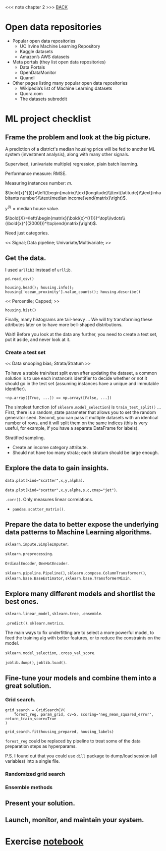 <<< note chapter 2 >>> [BACK](./../readme.md)

# Open data repositories

- Popular open data repositories
    - UC Irvine Machine Learning Repository
    - Kaggle datasets
    - Amazon’s AWS datasets
- Meta portals (they list open data repositories)
    - Data Portals
    - OpenDataMonitor
    - Quandl
- Other pages listing many popular open data repositories
    - Wikipedia’s list of Machine Learning datasets
    - Quora.com
    - The datasets subreddit

# ML project checklist

## Frame the problem and look at the big picture.

A prediction of a district's median housing price will be fed to another ML system (investment analysis), along with many other signals.

Supervised, (univariate multiple) regression, plain batch learning.

Performance measure: RMSE.

Measuring instances number: $m$.

$\bold{x}^{(i)}=\left(\begin{matrix}\text{longitude}\\\text{latitude}\\\text{inhabitants number}\\\text{median income}\end{matrix}\right)$.

$y^{(i)}=\text{median house value}$.

$\bold{X}=\left(\begin{matrix}(\bold{x}^{(1)})^\top\\\vdots\\(\bold{x}^{(2000)})^\top\end{matrix}\right)$.

Need just categories.

<< Signal; Data pipeline; Univariate/Multivariate; >>

## Get the data.

I used `urllib3` instead of `urllib`.

`pd.read_csv()`

`housing.head(); housing.info(); housing['ocean_proximity'].value_counts(); housing.describe()`

<< Percentile; Capped; >>

`housing.hist()`

Finally, many histograms are tail-heavy ... We will try transforming these attributes later on to have more bell-shaped distributions.

Wait! Before you look at the data any further, you need to create a test set, put it aside, and never look at it.

### Create a test set

<< Data snooping bias; Strata/Stratum >>

To have a stable train/test split even after updating the dataset, a common solution is to use each instance’s identifier to decide whether or not it should go in the test set (assuming instances have a unique and immutable identifier).

`~np.array([True, ...]) == np.array([False, ...])`

The simplest function (of `sklearn.model_selection`) is `train_test_split()` ... First, there is a random_state parameter that allows you to set the random generator seed. Second, you can pass it multiple datasets with an identical number of rows, and it will split them on the same indices (this is very useful, for example, if you have a separate DataFrame for labels).

Stratified sampling.

- Create an income category attribute.
- Should not have too many strata; each stratum should be large enough.

## Explore the data to gain insights.

`data.plot(kind="scatter",x,y,alpha)`.

`data.plot(kind="scatter",x,y,alpha,s,c,cmap="jet")`.

`.corr()`. Only measures linear correlations.

- `pandas.scatter_matrix()`.


## Prepare the data to better expose the underlying data patterns to Machine Learning algorithms.

`sklearn.impute.SimpleImputer`.

`sklearn.preprocessing`.

`OrdinalEncoder`, `OneHotEncoder`.

`sklearn.pipeline.Pipeline()`, `sklearn.compose.ColumnTransformer()`, `sklearn.base.BaseEstimator`, `sklearn.base.TransformerMixin`.

## Explore many different models and shortlist the best ones.

`sklearn.linear_model`, `sklearn.tree`, `.ensemble`.

`.predict()`. `sklearn.metrics`.

The main ways to fix underfitting are to select a more powerful model, to feed the training alg with better features, or to reduce the constraints on the model.

`sklearn.model_selection`, `.cross_val_score`.

`joblib.dump()`, `joblib.load()`.

## Fine-tune your models and combine them into a great solution.

### Grid search.

```
grid_search = GridSearchCV(
    forest_reg, param_grid, cv=5, scoring='neg_mean_squared_error', return_train_score=True
)

grid_search.fit(housing_prepared, housing_labels)
```

`forest_reg` could be replaced by pipeline to treat some of the data preparation steps as hyperparams.

P.S. I found out that you could use `dill` package to dump/load session (all variables) into a single file.

### Randomized grid search

### Ensemble methods

## Present your solution.

## Launch, monitor, and maintain your system.

# Exercise [notebook](./exercise.ipynb)
